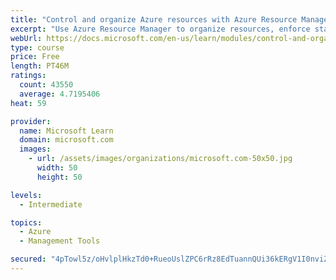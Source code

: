 ```yaml
---
title: "Control and organize Azure resources with Azure Resource Manager"
excerpt: "Use Azure Resource Manager to organize resources, enforce standards, and protect critical assets from deletion."
webUrl: https://docs.microsoft.com/en-us/learn/modules/control-and-organize-with-azure-resource-manager/
type: course
price: Free
length: PT46M
ratings:
  count: 43550
  average: 4.7195406
heat: 59

provider:
  name: Microsoft Learn
  domain: microsoft.com
  images:
    - url: /assets/images/organizations/microsoft.com-50x50.jpg
      width: 50
      height: 50

levels:
  - Intermediate

topics:
  - Azure
  - Management Tools

secured: "4pTowl5z/oHvlplHkzTd0+RueoUslZPC6rRz8EdTuannQUi36kERgV1I0nviZwF9ggr0WTCfAL8XTWpBqgh49zJ9CYjnhYrDxCLaO/CtK0iXX/PcRQv7/hCPA1tmxur44tBYOWT0ABLysTwFhyC6aVDX8BUf11MVtEOSi0mGHeQsDbK7fbDopQr9BeM3dSoUKhlOQSGTkBppH59b0zgwJ+OMe1RV1g0Wk2m8kIZhXnhDlWDbEpxMpGXtblyVkTrNq3EwfdQGiriLxhpZQUbUmmdn/25018yIrZhEdhXtP9Z+mmNXK48caCVPB+bslNdeuewIJrwJNPUOI+LWeraG6pvUvN4KNk7D2Sz/pPCT1uEYySfS79eleJYM291suAWxfG7cJGJgqqsd+hbbNL7NhXO5mDJaUkiQwW1Y7yaWxkHBUrd8Yu0kbhq5DFl7jSpN;flC5dGI42GM9+8P4vU8cRQ=="
---
```


